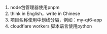 1. node包管理器使用pnpm
2. think in English，write in Chinese
3. 项目名称使用中划线分隔，例如：my-qt6-app
4. cloudflare workers 脚本语言使用python
